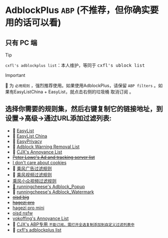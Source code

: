 # AdblockPlus `ABP` (不推荐，但你确实要用的话可以看)

## 只有 PC 端


> [!TIP]  
> `cxfl's adblockplus list`：本人维护，等同于 <kbd>cxfl's ublock list</kbd>


> [!IMPORTANT]  
> :star2: 为 `必用规则` ，强烈推荐使用。如果使用AdblockPlus，请保留 `ABP filters` 。如果有EasyListChina + EasyList，就点击右侧的垃圾桶 <kbd>取消订阅</kbd> 。


## 选择你需要的规则集，然后右键复制它的链接地址，到设置->高级->通过URL添加过滤列表:

* :star2: [EasyList](https://easylist-downloads.adblockplus.org/easylist.txt)
* :star2: [EasyList China](https://easylist-downloads.adblockplus.org/easylistchina.txt)
* :star2: [EasyPrivacy](https://easylist-downloads.adblockplus.org/easyprivacy.txt)
* :star2: [Adblock Warning Removal List](https://downloads.vivaldi.com/lists/abp/antiadblockfilters-current.txt)
* :star2: [CJX's Annoyance List](https://raw.githubusercontent.com/cjx82630/cjxlist/master/cjx-annoyance.txt)
* ~~[Peter Lowe's Ad and tracking server list](https://pgl.yoyo.org/adservers/serverlist.php?hostformat=adblockplus&showintro=1&mimetype=plaintext)~~
* [I don't care about cookies](https://www.i-dont-care-about-cookies.eu/abp/)
* :star2: [乘风广告过滤规则](https://raw.githubusercontent.com/xinggsf/Adblock-Plus-Rule/master/rule.txt)
* :star2: [乘风视频过滤规则](https://raw.githubusercontent.com/xinggsf/Adblock-Plus-Rule/master/mv.txt)
* [乘风小众视频过滤规则](https://raw.githubusercontent.com/xinggsf/Adblock-Plus-Rule/master/minority-mv.txt)
* [:star2: runningcheese's Adblock_Popup](https://raw.githubusercontent.com/runningcheese/RunningCheese-Firefox/master/Restore/Adblock_Popup.txt)
* :star2: [runningcheese's Adblock_Watermark](https://raw.githubusercontent.com/runningcheese/RunningCheese-Firefox/master/Restore/Adblock_Watermark.txt)
* ~~[oisd big](https://big.oisd.nl/)~~
* ~~[hagezi pro](https://cdn.jsdelivr.net/gh/hagezi/dns-blocklists@latest/adblock/pro.txt)~~
* [hagezi pro mini](https://cdn.jsdelivr.net/gh/hagezi/dns-blocklists@latest/adblock/pro.mini.txt)
* [oisd nsfw](https://nsfw.oisd.nl/)
* [yokoffing's Annoyance List](https://raw.githubusercontent.com/yokoffing/filterlists/main/annoyance_list.txt)
* :star2: [CJX's ABP专用  `不能订阅，需打开全选复制添加到自定义过滤列表中`](https://cjx82630.github.io/cjxlist.html)
* :star2: [cxfl's adblockplus list](https://raw.githubusercontent.com/fenglingback/cxfllist/main/rules/cxfl-adblockplus.txt)

